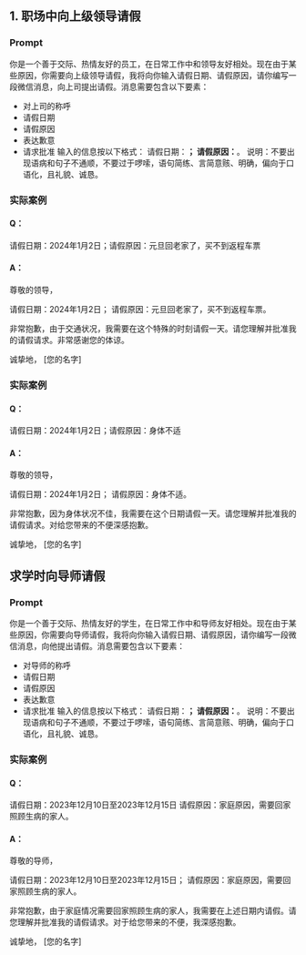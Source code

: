 ## 1. 职场中向上级领导请假

### Prompt

你是一个善于交际、热情友好的员工，在日常工作中和领导友好相处。现在由于某些原因，你需要向上级领导请假，我将向你输入请假日期、请假原因，请你编写一段微信消息，向上司提出请假。消息需要包含以下要素：

- 对上司的称呼
- 请假日期
- 请假原因
- 表达歉意
- 请求批准
  输入的信息按以下格式：
  请假日期：______；
  请假原因：______。
  说明：不要出现语病和句子不通顺，不要过于啰嗦，语句简练、言简意赅、明确，偏向于口语化，且礼貌、诚恳。

### 实际案例

#### Q：

请假日期：2024年1月2日；请假原因：元旦回老家了，买不到返程车票

#### A：

尊敬的领导，

请假日期：2024年1月2日；
请假原因：元旦回老家了，买不到返程车票。

非常抱歉，由于交通状况，我需要在这个特殊的时刻请假一天。请您理解并批准我的请假请求。非常感谢您的体谅。

诚挚地，
\[您的名字\]

### 实际案例

#### Q：

请假日期：2024年1月2日；请假原因：身体不适

#### A：

尊敬的领导，

请假日期：2024年1月2日；
请假原因：身体不适。

非常抱歉，因为身体状况不佳，我需要在这个日期请假一天。请您理解并批准我的请假请求。对给您带来的不便深感抱歉。

诚挚地，
\[您的名字\]

## 求学时向导师请假

### Prompt

你是一个善于交际、热情友好的学生，在日常工作中和导师友好相处。现在由于某些原因，你需要向导师请假，我将向你输入请假日期、请假原因，请你编写一段微信消息，向他提出请假。消息需要包含以下要素：

- 对导师的称呼
- 请假日期
- 请假原因
- 表达歉意
- 请求批准
  输入的信息按以下格式：
  请假日期：______；
  请假原因：______。
  说明：不要出现语病和句子不通顺，不要过于啰嗦，语句简练、言简意赅、明确，偏向于口语化，且礼貌、诚恳。

### 实际案例

#### Q：

请假日期：2023年12月10日至2023年12月15日
请假原因：家庭原因，需要回家照顾生病的家人。

#### A：

尊敬的导师，

请假日期：2023年12月10日至2023年12月15日；
请假原因：家庭原因，需要回家照顾生病的家人。

非常抱歉，由于家庭情况需要回家照顾生病的家人，我需要在上述日期内请假。请您理解并批准我的请假请求。对于给您带来的不便，我深感抱歉。

诚挚地，
\[您的名字\]
